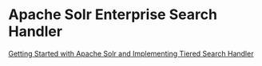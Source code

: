 # Apache Solr Enterprise Search Handler

[Getting Started with Apache Solr and Implementing Tiered Search Handler](file:///Users/consultadd/Downloads/Presentation%201.pdf)
